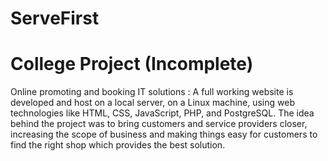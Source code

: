 # ServeFirst
# College Project (Incomplete)
Online promoting and booking IT solutions :
A full working website is developed and host on a local server, on a
Linux machine, using web technologies like HTML, CSS, JavaScript,
PHP, and PostgreSQL. The idea behind the project was to bring
customers and service providers closer, increasing the scope of business
and making things easy for customers to find the right shop which
provides the best solution.
